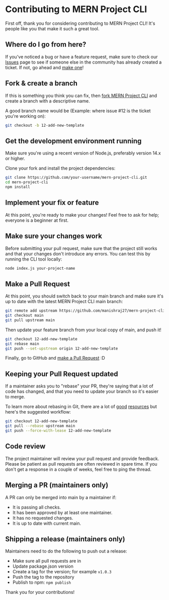 # Contributing to MERN Project CLI

First off, thank you for considering contributing to MERN Project CLI! It's people like you that make it such a great tool.

## Where do I go from here?

If you've noticed a bug or have a feature request, make sure to check our [Issues](https://github.com/manishraj27/mern-project-cli/issues) page to see if someone else in the community has already created a ticket. If not, go ahead and [make one](https://github.com/manishraj27/mern-project-cli/issues/new)!

## Fork & create a branch

If this is something you think you can fix, then [fork MERN Project CLI](https://help.github.com/articles/fork-a-repo) and create a branch with a descriptive name.

A good branch name would be (Example: where issue #12 is the ticket you're working on):

```sh
git checkout -b 12-add-new-template
```

## Get the development environment running

Make sure you're using a recent version of Node.js, preferably version 14.x or higher.

Clone your fork and install the project dependencies:

```sh
git clone https://github.com/your-username/mern-project-cli.git
cd mern-project-cli
npm install
```

## Implement your fix or feature

At this point, you're ready to make your changes! Feel free to ask for help; everyone is a beginner at first.

## Make sure your changes work

Before submitting your pull request, make sure that the project still works and that your changes don't introduce any errors. You can test this by running the CLI tool locally:

```sh
node index.js your-project-name
```

## Make a Pull Request

At this point, you should switch back to your main branch and make sure it's up to date with the latest MERN Project CLI main branch:

```sh
git remote add upstream https://github.com/manishraj27/mern-project-cli.git
git checkout main
git pull upstream main
```

Then update your feature branch from your local copy of main, and push it!

```sh
git checkout 12-add-new-template
git rebase main
git push --set-upstream origin 12-add-new-template
```

Finally, go to GitHub and [make a Pull Request](https://help.github.com/articles/creating-a-pull-request) :D

## Keeping your Pull Request updated

If a maintainer asks you to "rebase" your PR, they're saying that a lot of code has changed, and that you need to update your branch so it's easier to merge.

To learn more about rebasing in Git, there are a lot of [good](https://git-scm.com/book/en/v2/Git-Branching-Rebasing) [resources](https://www.atlassian.com/git/tutorials/rewriting-history/git-rebase) but here's the suggested workflow:

```sh
git checkout 12-add-new-template
git pull --rebase upstream main
git push --force-with-lease 12-add-new-template
```

## Code review

The project maintainer will review your pull request and provide feedback. Please be patient as pull requests are often reviewed in spare time. If you don't get a response in a couple of weeks, feel free to ping the thread.

## Merging a PR (maintainers only)

A PR can only be merged into main by a maintainer if:

* It is passing all checks.
* It has been approved by at least one maintainer.
* It has no requested changes.
* It is up to date with current main.

## Shipping a release (maintainers only)

Maintainers need to do the following to push out a release:

* Make sure all pull requests are in
* Update package.json version
* Create a tag for the version; for example `v1.0.3`
* Push the tag to the repository
* Publish to npm: `npm publish`

Thank you for your contributions!
